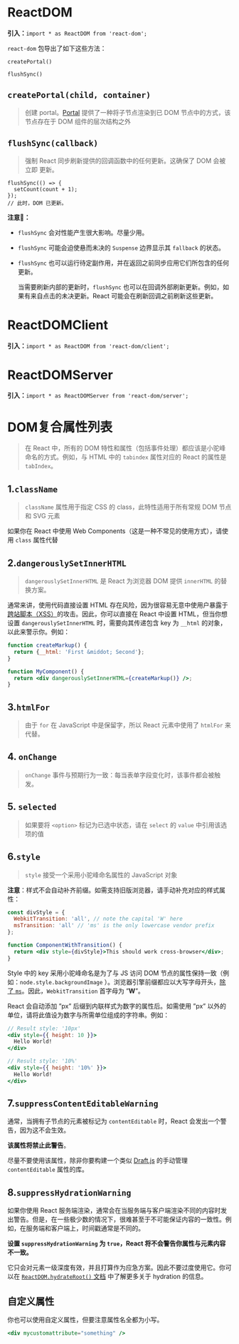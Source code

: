 # ReactDOM

**引入：**`import * as ReactDOM from 'react-dom';`



`react-dom` 包导出了如下这些方法：

`createPortal()`

`flushSync()`

## `createPortal(child, container)`

> 创建 portal。[Portal](https://zh-hans.reactjs.org/docs/portals.html) 提供了一种将子节点渲染到已 DOM 节点中的方式，该节点存在于 DOM 组件的层次结构之外



## `flushSync(callback)`

> 强制 React 同步刷新提供的回调函数中的任何更新。这确保了 DOM 会被立即 更新。

```react
flushSync(() => {
  setCount(count + 1);
});
// 此时，DOM 已更新。
```

**注意📢：**

- `flushSync` 会对性能产生很大影响。尽量少用。

- `flushSync` 可能会迫使悬而未决的 `Suspense` 边界显示其 `fallback` 的状态。

- `flushSync` 也可以运行待定副作用，并在返回之前同步应用它们所包含的任何更新。

  当需要刷新内部的更新时，`flushSync` 也可以在回调外部刷新更新。例如，如果有来自点击的未决更新。React 可能会在刷新回调之前刷新这些更新。



# ReactDOMClient

**引入：**`import * as ReactDOM from 'react-dom/client';`



# ReactDOMServer

**引入：**`import * as ReactDOMServer from 'react-dom/server';`





# DOM复合属性列表

> 在 React 中，所有的 DOM 特性和属性（包括事件处理）都应该是小驼峰命名的方式。例如，与 HTML 中的 `tabindex` 属性对应的 React 的属性是 `tabIndex`。

## 1.`className`

> `className` 属性用于指定 CSS 的 class，此特性适用于所有常规 DOM 节点和 SVG 元素

如果你在 React 中使用 Web Components（这是一种不常见的使用方式），请使用 `class` 属性代替

## 2.`dangerouslySetInnerHTML`

> `dangerouslySetInnerHTML` 是 React 为浏览器 DOM 提供 `innerHTML` 的替换方案。

通常来讲，使用代码直接设置 HTML 存在风险，因为很容易无意中使用户暴露于[跨站脚本（XSS）](https://en.wikipedia.org/wiki/Cross-site_scripting)的攻击。因此，你可以直接在 React 中设置 HTML，但当你想设置 `dangerouslySetInnerHTML` 时，需要向其传递包含 key 为 `__html` 的对象，以此来警示你。例如：

```jsx
function createMarkup() {
  return {__html: 'First &middot; Second'};
}

function MyComponent() {
  return <div dangerouslySetInnerHTML={createMarkup()} />;
}
```

## 3.`htmlFor`

> 由于 `for` 在 JavaScript 中是保留字，所以 React 元素中使用了 `htmlFor` 来代替。

## 4. `onChange`

> `onChange` 事件与预期行为一致：每当表单字段变化时，该事件都会被触发。

## 5. `selected`

> 如果要将 `<option>` 标记为已选中状态，请在 `select` 的 `value` 中引用该选项的值

## 6.`style`

> `style` 接受一个采用小驼峰命名属性的 JavaScript 对象

**注意**：样式不会自动补齐前缀。如需支持旧版浏览器，请手动补充对应的样式属性：

```jsx
const divStyle = {
  WebkitTransition: 'all', // note the capital 'W' here
  msTransition: 'all' // 'ms' is the only lowercase vendor prefix
};

function ComponentWithTransition() {
  return <div style={divStyle}>This should work cross-browser</div>;
}
```

Style 中的 key 采用小驼峰命名是为了与 JS 访问 DOM 节点的属性保持一致（例如：`node.style.backgroundImage` ）。浏览器引擎前缀都应以大写字母开头，[除了 `ms`](https://www.andismith.com/blog/2012/02/modernizr-prefixed/)。因此，`WebkitTransition` 首字母为 ”**W**”。

React 会自动添加 ”px” 后缀到内联样式为数字的属性后。如需使用 ”px” 以外的单位，请将此值设为数字与所需单位组成的字符串。例如：

```jsx
// Result style: '10px'
<div style={{ height: 10 }}>
  Hello World!
</div>

// Result style: '10%'
<div style={{ height: '10%' }}>
  Hello World!
</div>
```

## 7.`suppressContentEditableWarning`

通常，当拥有子节点的元素被标记为 `contentEditable` 时，React 会发出一个警告，因为这不会生效。

**该属性将禁止此警告**。

尽量不要使用该属性，除非你要构建一个类似 [Draft.js](https://facebook.github.io/draft-js/) 的手动管理 `contentEditable` 属性的库。

## 8.`suppressHydrationWarning`

如果你使用 React 服务端渲染，通常会在当服务端与客户端渲染不同的内容时发出警告。但是，在一些极少数的情况下，很难甚至于不可能保证内容的一致性。例如，在服务端和客户端上，时间戳通常是不同的。

**设置 `suppressHydrationWarning` 为 `true`，React 将不会警告你属性与元素内容不一致。**

它只会对元素一级深度有效，并且打算作为应急方案。因此不要过度使用它。你可以在 [`ReactDOM.hydrateRoot()` 文档](https://zh-hans.reactjs.org/docs/react-dom-client.html#hydrateroot) 中了解更多关于 hydration 的信息。

## 自定义属性

你也可以使用自定义属性，但要注意属性名全都为小写。

```jsx
<div mycustomattribute="something" />
```